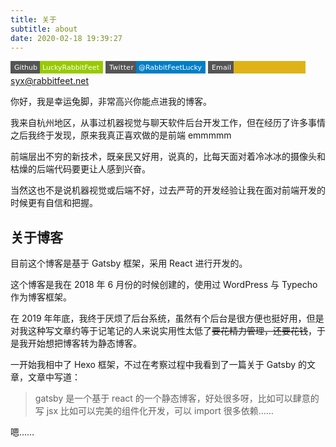 ```yaml
---
title: 关于
subtitle: about
date: 2020-02-18 19:39:27
---
```


[<svg xmlns="http://www.w3.org/2000/svg" xmlns:xlink="http://www.w3.org/1999/xlink" width="148" height="20"><g shape-rendering="crispEdges"><path fill="#555" d="M0 0h47v20H0z"/><path fill="#97ca00" d="M47 0h101v20H47z"/></g><g fill="#fff" text-anchor="middle" font-family="DejaVu Sans,Verdana,Geneva,sans-serif" font-size="110"> <text x="245" y="140" transform="scale(.1)" textLength="370">Github</text><text x="965" y="140" transform="scale(.1)" textLength="910">LuckyRabbitFeet</text></g> </svg>](https://github.com/LuckyRabbitFeet)
[<svg xmlns="http://www.w3.org/2000/svg" xmlns:xlink="http://www.w3.org/1999/xlink" width="160" height="20"><g shape-rendering="crispEdges"><path fill="#555" d="M0 0h49v20H0z"/><path fill="#007ec6" d="M49 0h111v20H49z"/></g><g fill="#fff" text-anchor="middle" font-family="DejaVu Sans,Verdana,Geneva,sans-serif" font-size="110"> <text x="255" y="140" transform="scale(.1)" textLength="390">Twitter</text><text x="1035" y="140" transform="scale(.1)" textLength="1010">@RabbitFeetLucky</text></g> </svg>](https://twitter.com/RabbitFeetLucky)
[<svg xmlns="http://www.w3.org/2000/svg" xmlns:xlink="http://www.w3.org/1999/xlink" width="156" height="20"><g shape-rendering="crispEdges"><path fill="#555" d="M0 0h41v20H0z"/><path fill="#dfb317" d="M41 0h115v20H41z"/></g><g fill="#fff" text-anchor="middle" font-family="DejaVu Sans,Verdana,Geneva,sans-serif" font-size="110"> <text x="215" y="140" transform="scale(.1)" textLength="310">Email</text><text x="975" y="140" transform="scale(.1)" textLength="1050">syx@rabbitfeet.net</text></g> </svg>](mailto:syx@rabbitfeet.net)

你好，我是幸运兔脚，非常高兴你能点进我的博客。

我来自杭州地区，从事过机器视觉与聊天软件后台开发工作，但在经历了许多事情之后我终于发现，原来我真正喜欢做的是前端 emmmmm

前端层出不穷的新技术，既亲民又好用，说真的，比每天面对着冷冰冰的摄像头和枯燥的后端代码要更让人感到兴奋。

当然这也不是说机器视觉或后端不好，过去严苛的开发经验让我在面对前端开发的时候更有自信和把握。

## 关于博客

目前这个博客是基于 Gatsby 框架，采用 React 进行开发的。

这个博客是我在 2018 年 6 月份的时候创建的，使用过 WordPress 与 Typecho 作为博客框架。

在 2019 年年底，我终于厌烦了后台系统，虽然有个后台是很方便也挺好用，但是对我这种写文章约等于记笔记的人来说实用性太低了~~要花精力管理，还要花钱~~，于是我开始想把博客转为静态博客。

一开始我相中了 Hexo 框架，不过在考察过程中我看到了一篇关于 Gatsby 的文章，文章中写道：

> gatsby 是一个基于 react 的一个静态博客，好处很多呀，比如可以肆意的写 jsx 比如可以完美的组件化开发，可以 import 很多依赖……

嗯……
